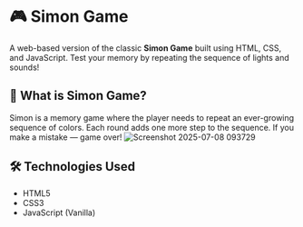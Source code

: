 # 🎮 Simon Game

A web-based version of the classic **Simon Game** built using HTML, CSS, and JavaScript. Test your memory by repeating the sequence of lights and sounds!

## 🧠 What is Simon Game?

Simon is a memory game where the player needs to repeat an ever-growing sequence of colors. Each round adds one more step to the sequence. If you make a mistake — game over!
![Screenshot 2025-07-08 093729](https://github.com/user-attachments/assets/3ab0d264-db0e-4f36-b3ab-c596dfdae2ac)

## 🛠️ Technologies Used

- HTML5
- CSS3
- JavaScript (Vanilla)
